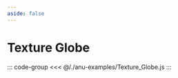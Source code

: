 ```yaml
---
aside: false
---
```


<script setup>
import { textureGlobe } from '../anu-examples/Texture_Globe.js'
//import singleView  from '../vue_components/singleView.vue'
</script>

# Texture Globe

<singleView :scene="textureGlobe" />

::: code-group
<<< @/./anu-examples/Texture_Globe.js 
:::